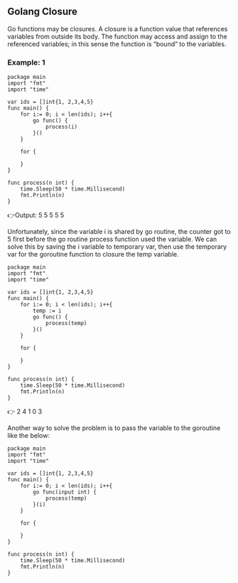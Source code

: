 ## Golang Closure 

Go functions may be closures. A closure is a function value that references variables from outside its body. The function may access and assign to the referenced variables; in this sense the function is “bound” to the variables.

### Example: 1
```golang
package main
import "fmt"
import "time"

var ids = []int{1, 2,3,4,5}
func main() {
    for i:= 0; i < len(ids); i++{
        go func() {
            process(i)
        }()
    }
    
    for {
        
    }
}

func process(n int) {
    time.Sleep(50 * time.Millisecond)
    fmt.Println(n)
}
```
👉Output: 5 5 5 5 5

Unfortunately, since the variable i is shared by go routine, the counter got to 5 first before the go routine process function used the variable. 
We can solve this by saving the i variable to temporary var, then use the temporary var for the goroutine function to closure the temp variable.

```golang
package main
import "fmt"
import "time"

var ids = []int{1, 2,3,4,5}
func main() {
    for i:= 0; i < len(ids); i++{
        temp := i
        go func() {
            process(temp)
        }()
    }
    
    for {
        
    }
}

func process(n int) {
    time.Sleep(50 * time.Millisecond)
    fmt.Println(n)
}
```
👉 2 4 1 0 3

Another way to solve the problem is to pass the variable to the goroutine like the below:

```golang
package main
import "fmt"
import "time"

var ids = []int{1, 2,3,4,5}
func main() {
    for i:= 0; i < len(ids); i++{
        go func(input int) {
            process(temp)
        }(i)
    }
    
    for {
        
    }
}

func process(n int) {
    time.Sleep(50 * time.Millisecond)
    fmt.Println(n)
}
```




